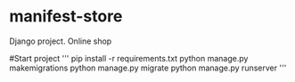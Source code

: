 # manifest-store
Django project. Online shop

#Start project
'''
pip install -r requirements.txt
python manage.py makemigrations
python manage.py migrate
python manage.py runserver
'''
